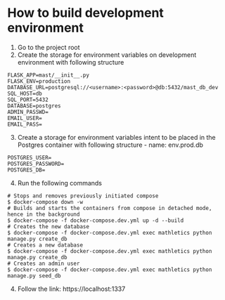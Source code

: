 # How to build development environment

1. Go to the project root
2. Create the storage for environment variables on development environment with following structure
```shell
FLASK_APP=mast/__init__.py
FLASK_ENV=production
DATABASE_URL=postgresql://<username>:<password>@db:5432/mast_db_dev
SQL_HOST=db
SQL_PORT=5432
DATABASE=postgres
ADMIN_PASSWD=
EMAIL_USER=
EMAIL_PASS=
```

3. Create a storage for environment variables intent to be placed in the Postgres container with following structure - name: env.prod.db
```shell
POSTGRES_USER=
POSTGRES_PASSWORD=
POSTGRES_DB=
```

4. Run the following commands
```shell
# Stops and removes previously initiated compose
$ docker-compose down -w
# Builds and starts the containers from compose in detached mode, hence in the background
$ docker-compose -f docker-compose.dev.yml up -d --build 
# Creates the new database
$ docker-compose -f docker-compose.dev.yml exec mathletics python manage.py create_db 
# Creates a new database
$ docker-compose -f docker-compose.dev.yml exec mathletics python manage.py create_db 
# Creates an admin user
$ docker-compose -f docker-compose.dev.yml exec mathletics python manage.py seed_db
```

4. Follow the link: https://localhost:1337
